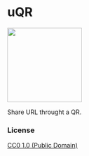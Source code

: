 # uQR

<img src="https://i.imgur.com/i1pnqNO.png" width="170" height="170">

Share URL throught a QR.

### License

[CC0 1.0 (Public Domain)](LICENSE.md)
